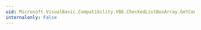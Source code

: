 ```yaml
---
uid: Microsoft.VisualBasic.Compatibility.VB6.CheckedListBoxArray.GetControlInstanceType
internalonly: False
---
```

